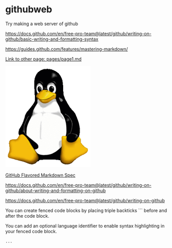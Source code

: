 # githubweb
Try making a web server of github


https://docs.github.com/en/free-pro-team@latest/github/writing-on-github/basic-writing-and-formatting-syntax

https://guides.github.com/features/mastering-markdown/

[Link to other page: pages/page1.md](pages/page1.md)

![tux image](images/tux.png)


[GitHub Flavored Markdown Spec](https://github.github.com/gfm/)

https://docs.github.com/en/free-pro-team@latest/github/writing-on-github/about-writing-and-formatting-on-github

https://docs.github.com/en/free-pro-team@latest/github/writing-on-github


You can create fenced code blocks by placing triple backticks ``` before and after the code block. 

You can add an optional language identifier to enable syntax highlighting in your fenced code block.

```python
...
```




